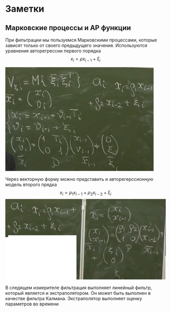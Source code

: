# Заметки

## Марковские процессы и АР функции

При фильтрации мы пользуемся Марковскими процессами, которые зависят только от своего предыдущего значения. Используются уравнения авторегрессии первого порядка
$$
    x_i = \rho x_{i-1} + \xi_i
$$

![img/auto_regression.bmp](img/auto_regression.bmp "Авторегрессионная модель первого порядка")

Через векторную форму можно представить и авторегерссионную модель второго прядка
$$
    x_i = \rho_1 x_{i-1} + \rho_2 x_{i-2} + \xi_i
$$
![img/auto_regression2.bmp](img/auto_regression2.bmp "Авторегрессионная модель первого порядка")

В следящем измерителе фильтрация выполняет линейный фильтр, который является и экстраполятором. Он может быть выполнен в качестве фильтра Калмана. Экстраполятор выполняет оценку параметров во времени

